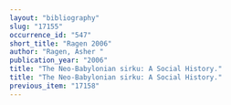 ```yaml
---
layout: "bibliography"
slug: "17155"
occurrence_id: "547"
short_title: "Ragen 2006"
author: "Ragen, Asher "
publication_year: "2006"
title: "The Neo-Babylonian sirku: A Social History."
title: "The Neo-Babylonian sirku: A Social History."
previous_item: "17158"
---
```

